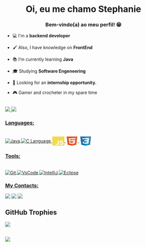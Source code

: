 <h1 align="center">Oi, eu me chamo Stephanie </h1>
<h3 align="center">Bem-vindo(a) ao meu perfil! 😁</h3>

- 💻 I'm a **backend developer**

- 🖌️ Also, I have knowledge on **FrontEnd**

- 📚 I’m currently learning **Java**

- 🎓 Studying **Software Engeneering**

- 🚀 Looking for an **internship opportunity.**

- 🎮 Gamer and crocheter in my spare time

<br>

<div>
   <a href="https://github.com/SteCarvalho87">
   <img height="180em" src="https://github-readme-stats.vercel.app/api?username=SteCarvalho87&theme=transparent&bg_color=000&border_color=e5097f&show_icons=true&icon_color=e5097f&title_color=00FFFF&text_color=FFF"/>
   <img height="180em" src="https://github-readme-stats-git-masterrstaa-rickstaa.vercel.app/api/top-langs/?username=SteCarvalho87&bg_color=000&border_color=E5097F&title_color=00FFFF&text_color=FFF"/>
</div>

### Languages:

<div style="display: inline_block"><br>
  <img align="center" alt="Java" height="30" width="40" src="https://cdn.jsdelivr.net/gh/devicons/devicon@latest/icons/java/java-original.svg">
  <img align="center" alt="C Language" height="30" width="40" src="https://cdn.jsdelivr.net/gh/devicons/devicon/icons/c/c-original.svg">
  <img align="center" alt="Javascript" height="30" width="40" src="https://raw.githubusercontent.com/devicons/devicon/master/icons/javascript/javascript-plain.svg">
  <img align="center" alt="HTML" height="30" width="40" src="https://raw.githubusercontent.com/devicons/devicon/master/icons/html5/html5-original.svg">
  <img align="center" alt="CSS" height="30" width="40" src="https://raw.githubusercontent.com/devicons/devicon/master/icons/css3/css3-original.svg">
</div>
<br\>

### Tools:

<div style="display: inline_block"><br>
  <img align="center" alt="Git" height="30" width="40" src="https://devicons.railway.app/i/github-light.svg">
  <img align="center" alt="VsCode" height="30" width="40" src="https://cdn.jsdelivr.net/gh/devicons/devicon/icons/vscode/vscode-original-wordmark.svg">
  <img align="center" alt="IntelliJ" height="30" width="40" src="https://cdn.jsdelivr.net/gh/devicons/devicon@latest/icons/intellij/intellij-original.svg" />
  <img align="center" alt="Eclipse" height="30" width="40" src="https://cdn.jsdelivr.net/gh/devicons/devicon@latest/icons/eclipse/eclipse-original.svg" />
</div>
<br\>
 
### My Contacts:
 
<div> 
  <a href = "mailto:ste.aoc@gmail.com"><img src="https://img.shields.io/badge/Gmail-D14836?style=for-the-badge&logo=gmail&logoColor=white" target="_blank"></a>
  <a href = "https://wa.me/5522999016989?"><img src="https://img.shields.io/badge/WhatsApp-25D366?style=for-the-badge&logo=WhatsApp&logoColor=white" target="_blank"></a> 
  <a href="https://www.linkedin.com/in/steph-carvalho" target="_blank"><img src="https://img.shields.io/badge/-LinkedIn-%230077B5?style=for-the-badge&logo=linkedin&logoColor=white" target="_blank"></a> 
</div>

##  GitHub Trophies
     
![](https://github-profile-trophy.vercel.app/?username=SteCarvalho87&theme=radical&no-frame=true&no-bg=false&margin-w=4)

##

![](./profile-3d-contrib/profile-gitblock.svg)
